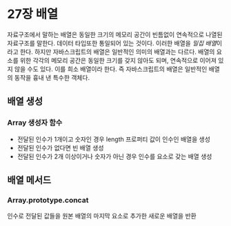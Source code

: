 # 27장 배열

자료구조에서 말하는 배열은 동일한 크기의 메모리 공간이 빈틈없이 연속적으로 나열된 자료구조를 말한다. 데이터 타입또한 통일되어 있는 것이다. 이러한 배열을 *밀집 배열*이라고 한다. 하지만 자바스크립트의 배열은 일반적인 의미의 배열과는 다르다. 배열의 요소를 위한 각각의 메모리 공간은 동일한 크기를 갖지 않아도 되며, 연속적으로 이어져 있지 않을 수도 있다. 이를 희소 배열이라 한다. 즉 자바스크립트의 배열은 일반적인 배열의 동작을 흉내 낸 특수한 객체다.

## 배열 생성

### Array 생성자 함수

- 전달된 인수가 1개이고 숫자인 경우 length 프로퍼티 값이 인수인 배열을 생성
- 전달된 인수가 없다면 빈 배열 생성
- 전달된 인수가 2개 이상이거나 숫자가 아닌 경우 인수를 요소로 갖는 배열 생성

## 배열 메서드

### Array.prototype.concat

인수로 전달된 값들을 원본 배열의 마지막 요소로 추가한 새로운 배열을 반환
